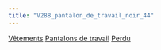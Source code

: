 ```yaml
---
title: "V288_pantalon_de_travail_noir_44"
---
```


[Vêtements](notes/equipements/L_Vetements.md) [Pantalons de travail](notes/equipements/vetements/V_PantalonsDeTravail.md) [Perdu](notes/statut/S_Perdu.md)